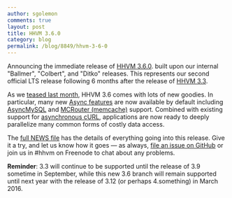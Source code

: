 ```yaml
---
author: sgolemon
comments: true
layout: post
title: HHVM 3.6.0
category: blog
permalink: /blog/8849/hhvm-3-6-0
---
```


Announcing the immediate release of [HHVM 3.6.0](https://github.com/facebook/hhvm/wiki/Prebuilt%20Packages%20for%20HHVM). built upon our internal "Ballmer", "Colbert", and "Ditko" releases. This represents our second official LTS release following 6 months after the release of [HHVM 3.3](http://hhvm.com/blog/6239/hhvm-3-3-0).

<!--truncate-->

As we [teased last month](http://hhvm.com/blog/8405/coming-soon-in-hhvm), HHVM 3.6 comes with lots of new goodies. In particular, many new [Async features](http://docs.hhvm.com/manual/en/hack.async.builtins.php) are now available by default including [AsyncMySQL](http://docs.hhvm.com/manual/en/book.hack.async.mysql.php) and [MCRouter (memcache)](http://docs.hhvm.com/manual/en/book.hack.mcrouter.php) support. Combined with existing support for [asynchronous cURL](http://docs.hhvm.com/manual/en/function.hack.hh.asio.curl-exec.php), applications are now ready to deeply parallelize many common forms of costly data access.

The [full NEWS file](https://github.com/facebook/hhvm/blob/HHVM-3.6/NEWS) has the details of everything going into this release. Give it a try, and let us know how it goes — as always, [file an issue on GitHub](https://github.com/facebook/hhvm/issues) or join us in #hhvm on Freenode to chat about any problems.

**Reminder**: 3.3 will continue to be supported until the release of 3.9 sometime in September, while this new 3.6 branch will remain supported until next year with the release of 3.12 (or perhaps 4.something) in March 2016.

